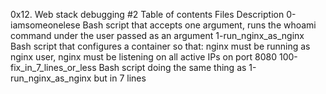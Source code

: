 0x12. Web stack debugging #2
Table of contents
Files	Description
0-iamsomeonelese	Bash script that accepts one argument, runs the whoami command under the user passed as an argument
1-run_nginx_as_nginx	Bash script that configures a container so that: nginx must be running as nginx user, nginx must be listening on all active IPs on port 8080
100-fix_in_7_lines_or_less	Bash script doing the same thing as 1-run_nginx_as_nginx but in 7 lines
